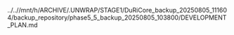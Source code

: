 ../..//mnt/h/ARCHIVE/.UNWRAP/STAGE1/DuRiCore_backup_20250805_111604/backup_repository/phase5_5_backup_20250805_103800/DEVELOPMENT_PLAN.md